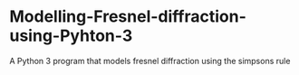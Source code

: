 # Modelling-Fresnel-diffraction-using-Pyhton-3
A Python 3 program that models fresnel diffraction using the simpsons rule
